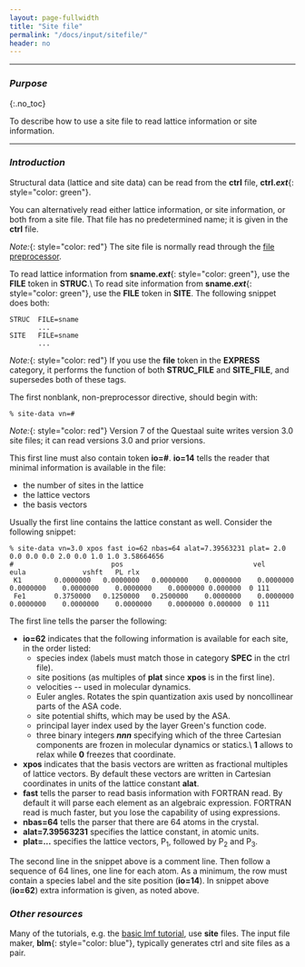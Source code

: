 ```yaml
---
layout: page-fullwidth
title: "Site file"
permalink: "/docs/input/sitefile/"
header: no
---
```

_____________________________________________________________

### _Purpose_
{:.no_toc}

To describe how to use a site file to read lattice information or site information.

_____________________________________________________________

### _Introduction_

Structural data (lattice and site data) can be read from the **ctrl** file,
**ctrl._ext_**{: style="color: green"}.

You can alternatively read either lattice information, or site information,
or both from a site file.  That file has no predetermined name; it is 
given in the **ctrl** file.

_Note:_{: style="color: red"} The site file is normally read
through the [file preprocessor](/docs/input/preprocessor/).


To read lattice information from **sname._ext_**{: style="color: green"},
use the **FILE** token in **STRUC**.\\
To read site information from **sname._ext_**{: style="color: green"},
use the **FILE** token in **SITE**.  The following snippet does both:

~~~
STRUC  FILE=sname
       ...
SITE   FILE=sname
       ...
~~~

_Note:_{: style="color: red"}
If you use the **file** token in the **EXPRESS** category, it performs the function
of both **STRUC_FILE** and **SITE_FILE**, and supersedes both of these tags.

The first nonblank, non-preprocessor directive, should begin with:

~~~
% site-data vn=#
~~~

_Note:_{: style="color: red"} Version 7 of the Questaal suite writes version 3.0 site files; it can read
versions 3.0 and prior versions.

This first line must also contain token **io=#**.  **io=14** tells the reader
that minimal information is available in the file: 

+ the number of sites in the lattice
+ the lattice vectors
+ the basis vectors

Usually the first line contains the lattice constant as well. Consider the following snippet:

~~~
% site-data vn=3.0 xpos fast io=62 nbas=64 alat=7.39563231 plat= 2.0 0.0 0.0 0.0 2.0 0.0 1.0 1.0 3.58664656
#                        pos                                vel                     eula              vshft   PL rlx
 K1        0.0000000   0.0000000   0.0000000    0.0000000    0.0000000    0.0000000    0.0000000    0.0000000    0.0000000 0.000000  0 111
 Fe1       0.3750000   0.1250000   0.2500000    0.0000000    0.0000000    0.0000000    0.0000000    0.0000000    0.0000000 0.000000  0 111
~~~

The first line tells the parser the following:

+ **io=62** indicates that the following information is available for each site, in the order listed:
  + species index (labels must match those in category **SPEC** in the ctrl file).
  + site positions (as multiples of **plat** since **xpos** is in the first line).
  + velocities -- used in molecular dynamics.
  + Euler angles.  Rotates the spin quantization axis used by noncollinear parts of the ASA code.
  + site potential shifts, which may be used by the ASA.
  + principal layer index used by the layer Green's function code.
  + three binary integers **_nnn_** specifying which of the three Cartesian components are frozen
    in molecular dynamics or statics.\\
    **1** allows to relax while **0** freezes that coordinate.
+ **xpos** indicates that the basis vectors are written as fractional multiples of lattice vectors.
  By default these vectors are written in Cartesian coordinates in units of the lattice constant **alat**.
+ **fast** tells the parser to read basis information with FORTRAN read.  By default
  it will parse each element as an algebraic expression.  FORTRAN read is much faster, but you lose the capability of using expressions.
+ **nbas=64** tells the parser that there are 64 atoms in the crystal.
+ **alat=7.39563231** specifies the lattice constant, in atomic units.
+ **plat=...** specifies the lattice vectors, P<sub>1</sub>, followed by P<sub>2</sub> and P<sub>3</sub>.

The second line in the snippet above is a comment line.  Then follow a sequence of 64 lines, one line for each atom.
As a minimum, the row must contain a species label and the site position (**io=14**).
In snippet above (**io=62**) extra information is given, as noted above.

### _Other resources_

Many of the tutorials, e.g. the [basic lmf tutorial](/tutorial/lmf/lmf_tutorial/), use **site** files.
The input file maker, **blm**{: style="color: blue"}, typically generates ctrl and site files as a pair.
